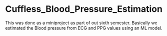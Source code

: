 # Cuffless_Blood_Pressure_Estimation
This was done as a miniproject as part of out sixth semester. Basically we estimated the Blood pressure from ECG and PPG values using an ML model.
